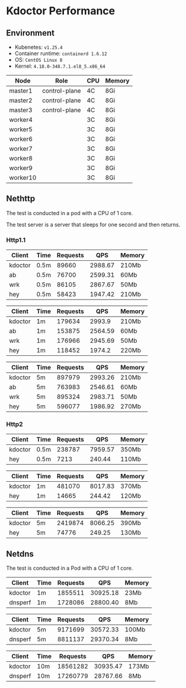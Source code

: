 
# Kdoctor Performance

## Environment

- Kubenetes: `v1.25.4`
- Container runtime: `containerd 1.6.12`
- OS: `CentOS Linux 8`
- Kernel: `4.18.0-348.7.1.el8_5.x86_64`

| Node     | Role          | CPU  | Memory |
| -------- | ------------- | ---- | ------ |
| master1  | control-plane | 4C   | 8Gi    |
| master2  | control-plane | 4C   | 8Gi    |
| master3  | control-plane | 4C   | 8Gi    |
| worker4  |               | 3C   | 8Gi    |
| worker5  |               | 3C   | 8Gi    |
| worker6  |               | 3C   | 8Gi    |
| worker7  |               | 3C   | 8Gi    |
| worker8  |               | 3C   | 8Gi    |
| worker9  |               | 3C   | 8Gi    |
| worker10 |               | 3C   | 8Gi    |

## Nethttp

The test is conducted in a pod with a CPU of 1 core.

The test server is a server that sleeps for one second and then returns.

### Http1.1

| Client  | Time | Requests | QPS     | Memory |
|---------|------|----------|---------|--------|
| kdoctor | 0.5m | 89660    | 2988.67 | 210Mb  |
| ab      | 0.5m | 76700    | 2599.31 | 60Mb   |
| wrk     | 0.5m | 86105    | 2867.67 | 50Mb   |
| hey     | 0.5m | 58423    | 1947.42 | 210Mb  |

| Client  | Time | Requests | QPS     | Memory |
|---------|------|----------|---------|--------|
| kdoctor | 1m   | 179634   | 2993.9  | 210Mb  |
| ab      | 1m   | 153875   | 2564.59 | 60Mb   |
| wrk     | 1m   | 176966   | 2945.69 | 50Mb   |
| hey     | 1m   | 118452   | 1974.2  | 220Mb  |

| Client  | Time | Requests | QPS     | Memory |
|---------|------|----------|---------|--------|
| kdoctor | 5m   | 897979   | 2993.26 | 210Mb  |
| ab      | 5m   | 763983   | 2546.61 | 60Mb   |
| wrk     | 5m   | 895324   | 2983.71 | 50Mb   |
| hey     | 5m   | 596077   | 1986.92 | 270Mb  |


### Http2

| Client  | Time | Requests | QPS     | Memory |
|---------|------|----------|---------|--------|
| kdoctor | 0.5m | 238787   | 7959.57 | 350Mb  |
| hey     | 0.5m | 7213     | 240.44  | 110Mb  |

| Client  | Time | Requests | QPS     | Memory |
|---------|------|----------|----------|--------|
| kdoctor | 1m   | 481070   | 8017.83  | 370Mb  |
| hey     | 1m   | 14665    | 244.42   | 120Mb  |

| Client  | Time | Requests | QPS     | Memory |
|---------|------|----------|----------|--------|
| kdoctor | 5m   | 2419874  | 8066.25  | 390Mb  |
| hey     | 5m   | 74776    | 249.25   | 130Mb  |


## Netdns

The test is conducted in a Pod with a CPU of 1 core.

| Client  | Time | Requests | QPS     | Memory |
|---------|------|----------|----------|--------|
| kdoctor | 1m   | 1855511  | 30925.18 | 23Mb   |
| dnsperf | 1m   | 1728086  | 28800.40 | 8Mb    |

| Client  | Time | Requests | QPS     | Memory |
|---------|------|----------|----------|--------|
| kdoctor | 5m   | 9171699  | 30572.33 | 100Mb  |
| dnsperf | 5m   | 8811137  | 29370.34 | 8Mb    |

| Client  | Time | Requests | QPS     | Memory |
|---------|------|-----------|----------|--------|
| kdoctor | 10m  | 18561282  | 30935.47 | 173Mb  |
| dnsperf | 10m  | 17260779  | 28767.66 | 8Mb    |

